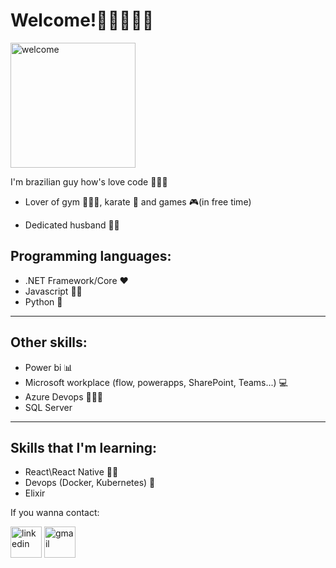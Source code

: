 # Welcome!👋🏻🙋🏻‍♂️

<img src="https://media.giphy.com/media/3ornk57KwDXf81rjWM/giphy.gif" alt="welcome" width="200"/>

I'm brazilian guy how's love code 👨🏻‍💻

- Lover of gym 🏋🏻‍♂️, karate 🥋 and games 🎮(in free time)

- Dedicated husband 🤵🏻

## Programming languages:

- .NET Framework/Core ❤️
- Javascript 💪🏻
- Python 🤩

------------------------------------------

## Other skills:

- Power bi 📊
- Microsoft workplace (flow, powerapps, SharePoint, Teams...) 💻
- Azure Devops 🕵🏻‍♂️
- SQL Server


-----------------------------------------------

## Skills that I'm learning:

- React\React Native 📲🌐
- Devops (Docker, Kubernetes) 🐋
- Elixir

If you wanna contact:

[<img src="https://camo.githubusercontent.com/e09d48a8042e44b612d5669850b937e0f201766b86c05bb69fb78238e8f0b45c/68747470733a2f2f696d6167652e666c617469636f6e2e636f6d2f69636f6e732f7376672f3137342f3137343835372e737667" alt="linkedin" width="50"/>](https://www.linkedin.com/in/inatan-hertzog/)
[<img src="https://www.flaticon.com/svg/static/icons/svg/281/281769.svg" alt="gmail" width="50"/>](mailto:inatan.hertzog@gmai.com)

<!--
**Inatan/Inatan** is a ✨ _special_ ✨ repository because its `README.md` (this file) appears on your GitHub profile.

Here are some ideas to get you started:

- 🔭 I’m currently working on ...
- 🌱 I’m currently learning ...
- 👯 I’m looking to collaborate on ...
- 🤔 I’m looking for help with ...
- 💬 Ask me about ...
- 📫 How to reach me: ...
- 😄 Pronouns: ...
- ⚡ Fun fact: ...
-->
